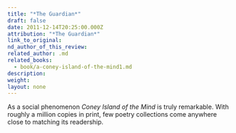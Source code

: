 ```yaml
---
title: "*The Guardian*"
draft: false
date: 2011-12-14T20:25:00.000Z
attribution: "*The Guardian*"
link_to_original:
nd_author_of_this_review:
related_author: .md
related_books:
  - book/a-coney-island-of-the-mind1.md
description:
weight:
layout: none
---
```

As a social phenomenon *Coney Island of the Mind* is truly remarkable. With roughly a million copies in print, few poetry collections come anywhere close to matching its readership.

